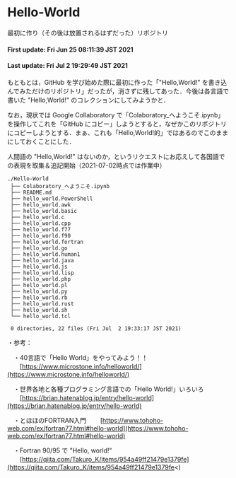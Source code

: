 # Hello-World
最初に作り（その後は放置されるはずだった）リポジトリ

#### First update: Fri Jun 25 08:11:39 JST 2021
#### Last update: Fri Jul  2 19:29:49 JST 2021


もともとは，GitHub を学び始めた際に最初に作った「"Hello,World!" を書き込んでみただけのリポジトリ」だったが，消さずに残してあった．今後は各言語で書いた "Hello,World!" のコレクションにしてみようかと．

なお，現状では Google Collaboratory で「Colaboratory_へようこそ.ipynb」を操作してこれを「GitHub にコピー」しようとすると，なぜかこのリポジトリにコピーしようとする．まぁ、これも「Hello,World!的」ではあるのでこのままにしておくことにした．

人間語の "Hello,World!" はないのか，というリクエストにお応えして各国語での表現を取集＆追記開始（2021-07-02時点では作業中）


    ./Hello-World
     ├── Colaboratory_へようこそ.ipynb
     ├── README.md
     ├── hello_world.PowerShell
     ├── hello_world.awk
     ├── hello_world.basic
     ├── hello_world.c
     ├── hello_world.cpp
     ├── hello_world.f77
     ├── hello_world.f90
     ├── hello_world.fortran
     ├── hello_world.go
     ├── hello_world.human1
     ├── hello_world.java
     ├── hello_world.js
     ├── hello_world.lisp
     ├── hello_world.php
     ├── hello_world.pl
     ├── hello_world.py
     ├── hello_world.rb
     ├── hello_world.rust
     ├── hello_world.sh
     └── hello_world.tcl

     0 directories, 22 files (Fri Jul  2 19:33:17 JST 2021)


・参考：

　・40言語で「Hello World」をやってみよう！！
　　[https://www.microstone.info/helloworld/](https://www.microstone.info/helloworld/)

　・世界各地と各種プログラミング言語での「Hello World!」いろいろ
　　[https://brian.hatenablog.jp/entry/hello-world](https://brian.hatenablog.jp/entry/hello-world)

　・とほほのFORTRAN入門
　　[https://www.tohoho-web.com/ex/fortran77.html#hello-world](https://www.tohoho-web.com/ex/fortran77.html#hello-world)

　・Fortran 90/95 で "Hello, world!"
　　[https://qiita.com/Takuro_K/items/954a49ff21479e1379fe](https://qiita.com/Takuro_K/items/954a49ff21479e1379fe<)
